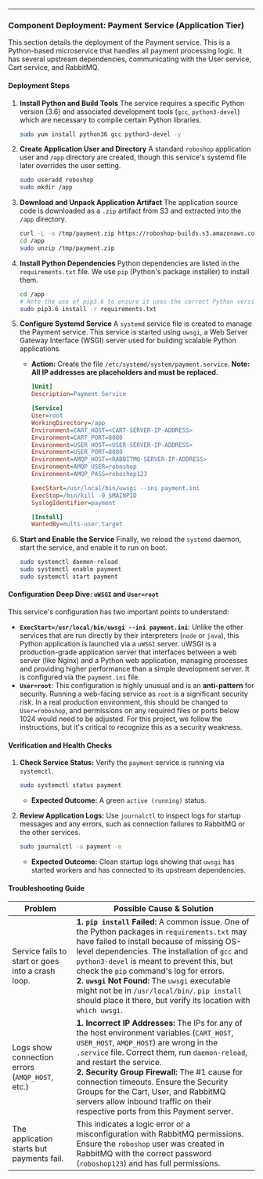 ---

### Component Deployment: Payment Service (Application Tier)

This section details the deployment of the Payment service. This is a Python-based microservice that handles all payment processing logic. It has several upstream dependencies, communicating with the User service, Cart service, and RabbitMQ.

#### Deployment Steps

1.  **Install Python and Build Tools**
    The service requires a specific Python version (3.6) and associated development tools (`gcc`, `python3-devel`) which are necessary to compile certain Python libraries.
    ```sh
    sudo yum install python36 gcc python3-devel -y
    ```

2.  **Create Application User and Directory**
    A standard `roboshop` application user and `/app` directory are created, though this service's systemd file later overrides the user setting.
    ```sh
    sudo useradd roboshop
    sudo mkdir /app
    ```

3.  **Download and Unpack Application Artifact**
    The application source code is downloaded as a `.zip` artifact from S3 and extracted into the `/app` directory.
    ```sh
    curl -L -o /tmp/payment.zip https://roboshop-builds.s3.amazonaws.com/payment.zip
    cd /app
    sudo unzip /tmp/payment.zip
    ```

4.  **Install Python Dependencies**
    Python dependencies are listed in the `requirements.txt` file. We use `pip` (Python's package installer) to install them.
    ```sh
    cd /app
    # Note the use of pip3.6 to ensure it uses the correct Python version
    sudo pip3.6 install -r requirements.txt
    ```

5.  **Configure Systemd Service**
    A `systemd` service file is created to manage the Payment service. This service is started using `uwsgi`, a Web Server Gateway Interface (WSGI) server used for building scalable Python applications.
    *   **Action:** Create the file `/etc/systemd/system/payment.service`. **Note: All IP addresses are placeholders and must be replaced.**
        ```ini
        [Unit]
        Description=Payment Service

        [Service]
        User=root
        WorkingDirectory=/app
        Environment=CART_HOST=<CART-SERVER-IP-ADDRESS>
        Environment=CART_PORT=8080
        Environment=USER_HOST=<USER-SERVER-IP-ADDRESS>
        Environment=USER_PORT=8080
        Environment=AMQP_HOST=<RABBITMQ-SERVER-IP-ADDRESS>
        Environment=AMQP_USER=roboshop
        Environment=AMQP_PASS=roboshop123

        ExecStart=/usr/local/bin/uwsgi --ini payment.ini
        ExecStop=/bin/kill -9 $MAINPID
        SyslogIdentifier=payment

        [Install]
        WantedBy=multi-user.target
        ```

6.  **Start and Enable the Service**
    Finally, we reload the `systemd` daemon, start the service, and enable it to run on boot.
    ```sh
    sudo systemctl daemon-reload
    sudo systemctl enable payment
    sudo systemctl start payment
    ```

#### Configuration Deep Dive: `uWSGI` and `User=root`
This service's configuration has two important points to understand:
*   **`ExecStart=/usr/local/bin/uwsgi --ini payment.ini`**: Unlike the other services that are run directly by their interpreters (`node` or `java`), this Python application is launched via a `uWSGI` server. uWSGI is a production-grade application server that interfaces between a web server (like Nginx) and a Python web application, managing processes and providing higher performance than a simple development server. It is configured via the `payment.ini` file.
*   **`User=root`**: This configuration is highly unusual and is an **anti-pattern** for security. Running a web-facing service as `root` is a significant security risk. In a real production environment, this should be changed to `User=roboshop`, and permissions on any required files or ports below 1024 would need to be adjusted. For this project, we follow the instructions, but it's critical to recognize this as a security weakness.

#### Verification and Health Checks

1.  **Check Service Status:** Verify the `payment` service is running via `systemctl`.
    ```sh
    sudo systemctl status payment
    ```
    *   **Expected Outcome:** A green `active (running)` status.

2.  **Review Application Logs:** Use `journalctl` to inspect logs for startup messages and any errors, such as connection failures to RabbitMQ or the other services.
    ```sh
    sudo journalctl -u payment -e
    ```
    *   **Expected Outcome:** Clean startup logs showing that `uwsgi` has started workers and has connected to its upstream dependencies.

#### Troubleshooting Guide

| Problem                                | Possible Cause & Solution                                                                                                                                                                                                                                                                        |
|----------------------------------------|----------------------------------------------------------------------------------------------------------------------------------------------------------------------------------------------------------------------------------------------------------------------------------------------------|
| Service fails to start or goes into a crash loop. | **1. `pip install` Failed:** A common issue. One of the Python packages in `requirements.txt` may have failed to install because of missing OS-level dependencies. The installation of `gcc` and `python3-devel` is meant to prevent this, but check the `pip` command's log for errors. <br> **2. `uwsgi` Not Found:** The `uwsgi` executable might not be in `/usr/local/bin/`. `pip install` should place it there, but verify its location with `which uwsgi`. |
| Logs show connection errors (`AMQP_HOST`, etc.) | **1. Incorrect IP Addresses:** The IPs for any of the host environment variables (`CART_HOST`, `USER_HOST`, `AMQP_HOST`) are wrong in the `.service` file. Correct them, run `daemon-reload`, and restart the service. <br> **2. Security Group Firewall:** The #1 cause for connection timeouts. Ensure the Security Groups for the Cart, User, and RabbitMQ servers allow inbound traffic on their respective ports from this Payment server. |
| The application starts but payments fail.      | This indicates a logic error or a misconfiguration with RabbitMQ permissions. Ensure the `roboshop` user was created in RabbitMQ with the correct password (`roboshop123`) and has full permissions.                                                                               |